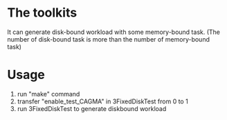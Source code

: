 # The toolkits 

It can generate disk-bound workload with some memory-bound task. 
(The number of disk-bound task is more than the number of memory-bound task)

# Usage

1. run "make" command
2. transfer "enable\_test\_CAGMA" in 3FixedDiskTest from 0 to 1
3. run 3FixedDiskTest to generate diskbound workload
